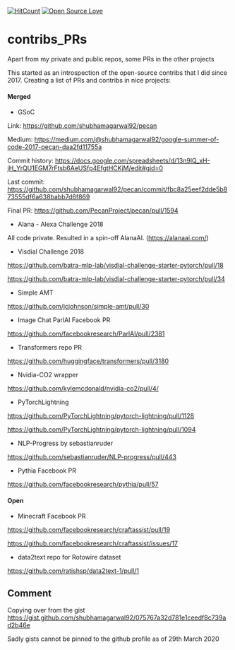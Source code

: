 [![HitCount](http://hits.dwyl.io/shubhamagarwal92/contribs_PRs.svg)](http://hits.dwyl.io/shubhamagarwal92/contribs_PRs) [![Open Source Love](https://badges.frapsoft.com/os/v1/open-source.png?v=103)](https://github.com/ellerbrock/open-source-badges/)


# contribs_PRs
Apart from my private and public repos, some PRs in the other projects

This started as an introspection of the open-source contribs that I did since 2017. Creating a list of PRs and contribs in nice projects:

#### Merged

- GSoC

Link: https://github.com/shubhamagarwal92/pecan

Medium: https://medium.com/@shubhamagarwal92/google-summer-of-code-2017-pecan-daa2fd11755a

Commit history: https://docs.google.com/spreadsheets/d/13n9lQ_xH-jH_YrQU1EGM7rFtsb6AeUSfp4EfgtHCKjM/edit#gid=0

Last commit: https://github.com/shubhamagarwal92/pecan/commit/fbc8a25eef2dde5b873555df6a638babb7d6f869

Final PR: https://github.com/PecanProject/pecan/pull/1594

- Alana - Alexa Challenge 2018

All code private. Resulted in a spin-off AlanaAI. (https://alanaai.com/) 

- Visdial Challenge 2018

https://github.com/batra-mlp-lab/visdial-challenge-starter-pytorch/pull/18

https://github.com/batra-mlp-lab/visdial-challenge-starter-pytorch/pull/34

- Simple AMT

https://github.com/jcjohnson/simple-amt/pull/30

- Image Chat ParlAI Facebook PR

https://github.com/facebookresearch/ParlAI/pull/2381

- Transformers repo PR

https://github.com/huggingface/transformers/pull/3180

- Nvidia-CO2 wrapper

https://github.com/kylemcdonald/nvidia-co2/pull/4/

- PyTorchLightning

https://github.com/PyTorchLightning/pytorch-lightning/pull/1128

https://github.com/PyTorchLightning/pytorch-lightning/pull/1094

- NLP-Progress by sebastianruder

https://github.com/sebastianruder/NLP-progress/pull/443

- Pythia Facebook PR

https://github.com/facebookresearch/pythia/pull/57

#### Open 
- Minecraft Facebook PR

https://github.com/facebookresearch/craftassist/pull/19

https://github.com/facebookresearch/craftassist/issues/17

- data2text repo for Rotowire dataset

https://github.com/ratishsp/data2text-1/pull/1


## Comment

Copying over from the gist https://gist.github.com/shubhamagarwal92/075767a32d781e1ceedf8c739ad2b46e

Sadly gists cannot be pinned to the github profile as of 29th March 2020



